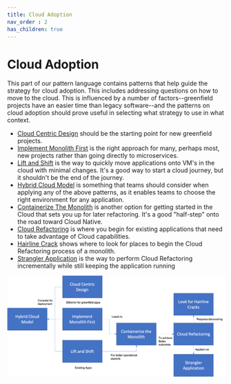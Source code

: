 ```yaml
---
title: Cloud Adoption
nav_order : 2
has_children: true
---
```

# Cloud Adoption

This part of our pattern language contains patterns that help guide the strategy for cloud adoption. This includes addressing questions on how to move to the cloud.  This is influenced by a number of factors--greenfield projects have an easier time than legacy software--and the patterns on cloud adoption should prove useful in selecting what strategy to use in what context.

+ [Cloud Centric Design](Cloud-Centric-Design.md) should be the starting point for new greenfield projects.
+ [Implement Monolith First](Implement-Monolith-First.md) is the right approach for many, perhaps most, new projects rather than going directly to microservices. 
+ [Lift and Shift](Lift-and-Shift.md) is the way to quickly move applications onto VM's in the cloud with minimal changes.  It's a good way to start a cloud journey, but it shouldn't be the end of the journey.
+ [Hybrid Cloud Model](Hybrid-Cloud-Model.md) is something that teams should consider when applying any of the above patterns, as it enables teams to choose the right environment for any application.
+ [Containerize The Monolith](Containerize-The-Monolith.md) is another option for getting started in the Cloud that sets you up for later refactoring.  It's a good "half-step" onto the road toward Cloud Native.
+ [Cloud Refactoring](Cloud-Refactoring.md) is where you begin for existing applications that need to take advantage of Cloud capabilities.
+ [Hairline Crack](Hairline-Crack.md) shows where to look for places to begin the Cloud Refactoring process of a monolith.
+ [Strangler Application](Strangler-App.md) is the way to perform Cloud Refactoring incrementally while still keeping the application running  



![Cloud Adoption](../assets/CloudArchitecture.png)
